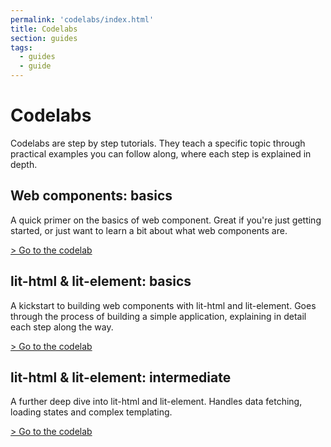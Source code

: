 ```yaml
---
permalink: 'codelabs/index.html'
title: Codelabs
section: guides
tags:
  - guides
  - guide
---
```


# Codelabs

Codelabs are step by step tutorials. They teach a specific topic through practical examples you can follow along, where each step is explained in depth.

## Web components: basics

A quick primer on the basics of web component. Great if you're just getting started, or just want to learn a bit about what web components are.

<a href="./basics/web-components.html?index=/codelabs/" target="_blank">
  > Go to the codelab
</a>

## lit-html & lit-element: basics

A kickstart to building web components with lit-html and lit-element. Goes through the process of building a simple application, explaining in detail each step along the way.

<a href="./basics/lit-html.html?index=/codelabs/" target="_blank">
  > Go to the codelab
</a>

## lit-html & lit-element: intermediate

A further deep dive into lit-html and lit-element. Handles data fetching, loading states and complex templating.

<a href="./intermediate/lit-html.html?index=/codelabs/" target="_blank">
  > Go to the codelab
</a>
